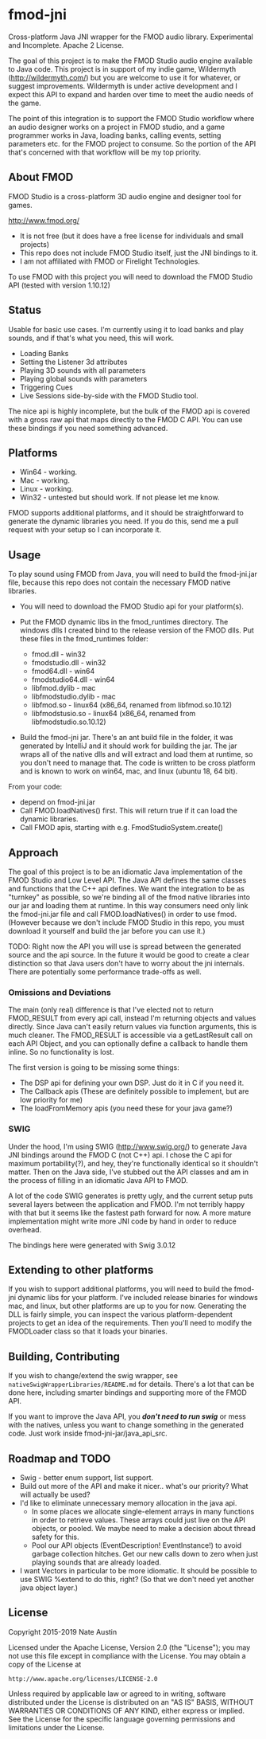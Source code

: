 # fmod-jni
Cross-platform Java JNI wrapper for the FMOD audio library. Experimental and Incomplete. Apache 2 License.

The goal of this project is to make the FMOD Studio audio engine available to Java code. This project is in support of my indie game, Wildermyth (http://wildermyth.com/) but you are welcome to use it for whatever, or suggest improvements. Wildermyth is under active development and I expect this API to expand and harden over time to meet the audio needs of the game.

The point of this integration is to support the FMOD Studio workflow where an audio designer works on a project in FMOD studio, and a game programmer works in Java, loading banks, calling events, setting parameters etc. for the FMOD project to consume. So the portion of the API that's concerned with that workflow will be my top priority.

## About FMOD
FMOD Studio is a cross-platform 3D audio engine and designer tool for games.

http://www.fmod.org/

* It is not free (but it does have a free license for individuals and small projects) 
* This repo does not include FMOD Studio itself, just the JNI bindings to it.
* I am not affiliated with FMOD or Firelight Technologies.

To use FMOD with this project you will need to download the FMOD Studio API (tested with version 1.10.12)

## Status
Usable for basic use cases. I'm currently using it to load banks and play sounds, and if that's what you need, this will work. 

* Loading Banks
* Setting the Listener 3d attributes
* Playing 3D sounds with all parameters
* Playing global sounds with parameters
* Triggering Cues
* Live Sessions side-by-side with the FMOD Studio tool.

The nice api is highly incomplete, but the bulk of the FMOD api is covered with a gross raw api that maps directly to the FMOD C API. You can use these bindings if you need something advanced.

## Platforms
* Win64 - working.
* Mac - working.
* Linux - working.
* Win32 - untested but should work. If not please let me know.

FMOD supports additional platforms, and it should be straightforward to generate the dynamic libraries you need. If you do this, send me a pull request with your setup so I can incorporate it.

## Usage
To play sound using FMOD from Java, you will need to build the fmod-jni.jar file, because this repo does not contain the necessary FMOD native libraries.
* You will need to download the FMOD Studio api for your platform(s).
* Put the FMOD dynamic libs in the fmod_runtimes directory. The windows dlls I created bind to the release version of the FMOD dlls. Put these files in the fmod_runtimes folder:
  * fmod.dll - win32
  * fmodstudio.dll - win32
  * fmod64.dll - win64
  * fmodstudio64.dll - win64
  * libfmod.dylib - mac
  * libfmodstudio.dylib - mac
  * libfmod.so - linux64 (x86_64, renamed from libfmod.so.10.12)
  * libfmodstusio.so - linux64 (x86_64, renamed from libfmodstudio.so.10.12)
  
* Build the fmod-jni jar. There's an ant build file in the folder, it was generated by IntelliJ and it should work for building the jar. The jar wraps all of the native dlls and will extract and load them at runtime, so you don't need to manage that. The code is written to be cross platform and is known to work on win64, mac, and linux (ubuntu 18, 64 bit).

From your code:
* depend on fmod-jni.jar
* Call FMOD.loadNatives() first. This will return true if it can load the dynamic libraries.
* Call FMOD apis, starting with e.g. FmodStudioSystem.create()

## Approach
The goal of this project is to be an idiomatic Java implementation of the FMOD Studio and Low Level API. The Java API defines the same classes and functions that the C++ api defines. We want the integration to be as "turnkey" as possible, so we're binding all of the fmod native libraries into our jar and loading them at runtime. In this way consumers need only link the fmod-jni.jar file and call FMOD.loadNatives() in order to use fmod. (However because we don't include FMOD Studio in this repo, you must download it yourself and build the jar before you can use it.) 

TODO: Right now the API you will use is spread between the generated source and the api source. In the future it would be good to create a clear distinction so that Java users don't have to worry about the jni internals. There are potentially some performance trade-offs as well.

### Omissions and Deviations

The main (only real) difference is that I've elected not to return FMOD_RESULT from every api call, instead I'm returning objects and values directly. Since Java can't easily return values via function arguments, this is much cleaner. The FMOD_RESULT is accessible via a getLastResult call on each API Object, and you can optionally define a callback to handle them inline. So no functionality is lost.

The first version is going to be missing some things:
* The DSP api for defining your own DSP. Just do it in C if you need it.
* The Callback apis (These are definitely possible to implement, but are low priority for me)
* The loadFromMemory apis (you need these for your java game?)

### SWIG
Under the hood, I'm using SWIG (http://www.swig.org/) to generate Java JNI bindings around the FMOD C (not C++) api. I chose the C api for maximum portability(?), and hey, they're functionally identical so it shouldn't matter. Then on the Java side, I've stubbed out the API classes and am in the process of filling in an idiomatic Java API to FMOD.

A lot of the code SWIG generates is pretty ugly, and the current setup puts several layers between the application and FMOD. I'm not terribly happy with that but it seems like the fastest path forward for now. A more mature implementation might write more JNI code by hand in order to reduce overhead.

The bindings here were generated with Swig 3.0.12

## Extending to other platforms
If you wish to support additional platforms, you will need to build the fmod-jni dynamic libs for your platform. I've included release binaries for windows mac, and linux, but other platforms are up to you for now. Generating the DLL is fairly simple, you can inspect the various platform-dependent projects to get an idea of the requirements. Then you'll need to modify the FMODLoader class so that it loads your binaries.

## Building, Contributing
If you wish to change/extend the swig wrapper, see `nativeSwigWrapperLibraries/README.md` for details. There's a lot that can be done here, including smarter bindings and supporting more of the FMOD API.

If you want to improve the Java API, you ***don't need to run swig*** or mess with the natives, unless you want to change something in the generated code. Just work inside fmod-jni-jar/java_api_src.

## Roadmap and TODO
* Swig - better enum support, list support.
* Build out more of the API and make it nicer.. what's our priority? What will actually be used?
* I'd like to eliminate unnecessary memory allocation in the java api. 
  * In some places we allocate single-element arrays in many functions in order to retrieve values. These arrays could just live on the API objects, or pooled. We maybe need to make a decision about thread safety for this.
  * Pool our API objects (EventDescription! EventInstance!) to avoid garbage collection hitches. Get our new calls down to zero when just playing sounds that are already loaded.
* I want Vectors in particular to be more idiomatic. It should be possible to use SWIG %extend to do this, right? (So that we don't need yet another java object layer.)



## License
Copyright 2015-2019 Nate Austin

Licensed under the Apache License, Version 2.0 (the "License");
you may not use this file except in compliance with the License.
You may obtain a copy of the License at

    http://www.apache.org/licenses/LICENSE-2.0

Unless required by applicable law or agreed to in writing, software
distributed under the License is distributed on an "AS IS" BASIS,
WITHOUT WARRANTIES OR CONDITIONS OF ANY KIND, either express or implied.
See the License for the specific language governing permissions and
limitations under the License.
